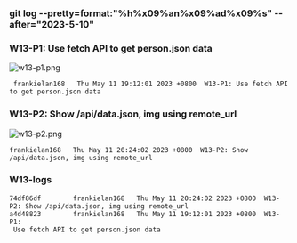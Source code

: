 ### git log --pretty=format:"%h%x09%an%x09%ad%x09%s" --after="2023-5-10"

### W13-P1: Use fetch API to get person.json data
 
![w13-p1.png](https://casmvaldsmrrajnyisdj.supabase.co/storage/v1/object/public/demo-64/md_1N_img/w13-p1.png)

```
 frankielan168   Thu May 11 19:12:01 2023 +0800  W13-P1: Use fetch API to get person.json data
```


### W13-P2: Show /api/data.json, img using remote_url
 
![w13-p2.png](https://casmvaldsmrrajnyisdj.supabase.co/storage/v1/object/public/demo-64/md_1N_img/w13-p2.png)

```
frankielan168   Thu May 11 20:24:02 2023 +0800  W13-P2: Show /api/data.json, img using remote_url
```

### W13-logs
```
74df86df        frankielan168   Thu May 11 20:24:02 2023 +0800  W13-P2: Show /api/data.json, img using remote_url
a4d48823        frankielan168   Thu May 11 19:12:01 2023 +0800  W13-P1:
 Use fetch API to get person.json data
```
